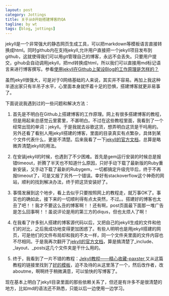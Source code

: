 ```yaml
---
layout: post
category: Jottings
title: 关于从0开始搭建博客的QA
tagline: by wt
tags: [blog, jottings]
---
```

jekyll是一个非常强大的静态网页生成工具，可以把markdown等模板语言直接转换成html。同时github内在支持jekyll,允许用户直接把一个jekyll项目发布到github，这就使得我们可以用git管理自己的博客，永远不会丢失。只要用户提交，gihub会自动调用jekyll，把md转换成html，所以我们可以直接用md标记语言来进行博客撰写。参看[使用jekyll在Github上架设Blog的工作原理是怎样的？](http://www.zhihu.com/question/20096350)

<!--more-->

虽然jekyll很强大，可是对于0网络基础的人来说，其实并不容易。再加上我这种半道出家只有半吊子水平，心里面本身就怀着十足的恐惧，搭建博客就更非易事了。

下面说说我遇到过的一些问题和解决方法：

 1. 首先是不明白在Github上搭建博客的工作原理。网上有很多搭建博客的教程，但是用起来总感觉云里雾里，不甚明白。不过在这些教程里面，我看到了一个经常出现的单词：jekyll。于是我就去谷歌这货，想弄明白这货是干吗用的。另外还看了看别人用jekyll搭建的博客，里面的目录真实有点繁杂，具体到某个文件代表什么，更是不清楚。后来我看了一下[jekyll的官方文档](http://jekyllrb.com)，总算是略微弄清楚jekyll的用法。

 2. 在安装jekyll的时候，也遇到了不少困难。首先是gem运行安装的时候总是报错timeout，折腾了半天也不知道什么原因，只好手动下载了最新版的Ruby重新安装，又手动下载了最新的Rubygem，一切都搞定升级完毕后，终于不再报timeout了，可是又报了另外一个错误。幸好有stackoverflow这个神奇的网站，顺利的找到解决办法，终于把这货安装好了。

 3. 事情发展到这个地步，看上去似乎只要按照网上的教程走，就万事OK了。事实也的确如此，接下来的一切顺利得有点太突然，不过。。搭建好的博客也太丑了吧！！我才不要这么丑的博客啊！！还有啊，post页面最下面那一堆广告是怎么回事啊！！虽说评论是用的第三方的diqus，但也太烦人了啊！

 4. 在我看了许多别人搭建的博客源代码以后，又把自己的jekyll生成的文件和他们的对比，之后我成功地变得更加困惑了。有些人明明也是用jekyll搭建的网页，可是他们的文件布局却和我的不太一样，同一个文件夹里面的文件内容也不尽相同。于是我再次翻开了[jekyll的官方文档](http://jekyllrb.com)，算是搞清楚了_include、_layout、_posts这几个文件夹是干什么用的。

 5. 终于，我看到了一片不错的教程：[Jekyll教程——精心收藏-paxster](http://www.tuicool.com/articles/Q3QJrq),又从这篇教程的链接里找到了[好的模板](http://jekyllthemes.org)，迫不及待的从这里荡了一个，然后改作者，改aboutme，啊啊终于稍微满意，可以愉快的写博客了。

 现在基本上明白了jekyll目录里面的那些依赖关系了，但还是有许多不是很清楚的地方，比如md的语法还不熟悉，只能以后一边使用一边学习。
